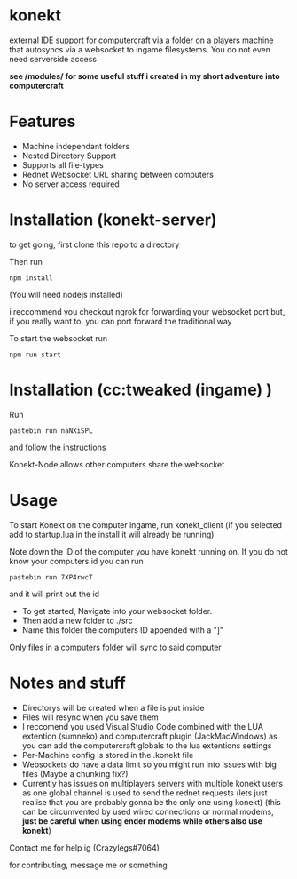 # konekt
external IDE support for computercraft via a folder on a players machine that autosyncs via a websocket to ingame filesystems.
You do not even need serverside access

**see /modules/ for some useful stuff i created in my short adventure into computercraft**

# Features
- Machine independant folders
- Nested Directory Support
- Supports all file-types
- Rednet Websocket URL sharing between computers
- No server access required

# Installation (konekt-server)
to get going, first clone this repo to a directory

Then run 
```
npm install
```
(You will need nodejs installed)

i reccommend you checkout ngrok for forwarding your websocket port
but, if you really want to, you can port forward the traditional way

To start the websocket run
```
npm run start
```

# Installation (cc:tweaked (ingame) )
Run 
```
pastebin run naNXiSPL
```
and follow the instructions

Konekt-Node allows other computers share the websocket


# Usage

To start Konekt on the computer ingame, run konekt_client
(if you selected add to startup.lua in the install it will already be running)

Note down the ID of the computer you have konekt running on.
If you do not know your computers id you can run
```
pastebin run 7XP4rwcT
```
and it will print out the id

- To get started, Navigate into your websocket folder. 
- Then add a new folder to ./src
- Name this folder the computers ID appended with a "]"

Only files in a computers folder will sync to said computer

# Notes and stuff
- Directorys will be created when a file is put inside
- Files will resync when you save them
- I reccomend you used Visual Studio Code combined with the LUA extention (sumneko) and computercraft plugin (JackMacWindows) as you can add the computercraft globals to the lua extentions settings
- Per-Machine config is stored in the .konekt file
- Websockets do have a data limit so you might run into issues with big files (Maybe a chunking fix?)
- Currently has issues on multiplayers servers with multiple konekt users as one global channel is used to send the rednet requests
(lets just realise that you are probably gonna be the only one using konekt)
(this can be circumvented by used wired connections or normal modems, **just be careful when using ender modems while others also use konekt**)

Contact me for help ig (Crazylegs#7064)

for contributing, message me or something

